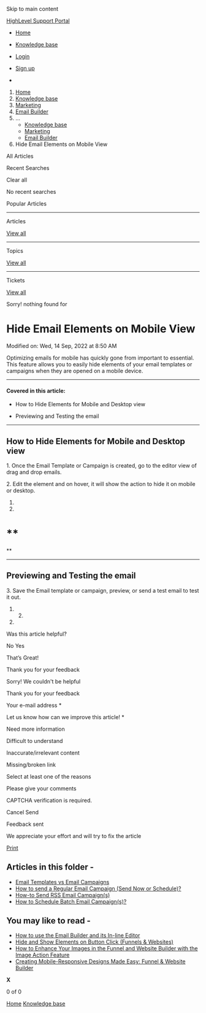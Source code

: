Skip to main content

[ HighLevel Support Portal ](https://help.gohighlevel.com)

  * [ Home ](/support/home)
  * [ Knowledge base ](/support/solutions)

  * [Login](/support/login)
  * [Sign up](/support/signup)
  * 

  1. [Home](/support/home)
  2. [Knowledge base](/support/solutions)
  3. [Marketing](/support/solutions/48000449565)
  4. [Email Builder](/support/solutions/folders/48000676548)
  5. ... 
     * [Knowledge base](/support/solutions)
     * [Marketing](/support/solutions/48000449565)
     * [Email Builder](/support/solutions/folders/48000676548)
  6. Hide Email Elements on Mobile View

All  Articles 

Recent Searches

Clear all

No recent searches

Popular Articles

* * *

Articles

[View all](/support/search/solutions)

* * *

Topics

[View all](/support/search/topics)

* * *

Tickets

[View all](/support/search/tickets)

Sorry! nothing found for   

# Hide Email Elements on Mobile View

Modified on: Wed, 14 Sep, 2022 at 8:50 AM

Optimizing emails for mobile has quickly gone from important to essential. This feature allows you to easily hide elements of your email templates or campaigns when they are opened on a mobile device.

* * *

#### **Covered in this article:**

  * How to Hide Elements for Mobile and Desktop view

  * Previewing and Testing the email

* * *

## **How to Hide Elements for Mobile and Desktop view**

1\. Once the Email Template or Campaign is created, go to the editor view of drag and drop emails. 

2\. Edit the element and on hover, it will show the action to hide it on mobile or desktop.

  1. 

  1. 

# **  
**

* * *

## **Previewing and Testing the email**

3\. Save the Email template or campaign, preview, or send a test email to test it out.

  1.   2.   

  3.   

Was this article helpful?

No  Yes 

That’s Great!

Thank you for your feedback

Sorry! We couldn't be helpful

Thank you for your feedback

Your e-mail address *

Let us know how can we improve this article! *

Need more information 

Difficult to understand 

Inaccurate/irrelevant content 

Missing/broken link 

Select at least one of the reasons 

Please give your comments 

CAPTCHA verification is required. 

Cancel  Send 

Feedback sent

We appreciate your effort and will try to fix the article

[Print](javascript:print\(\))

## Articles in this folder -

  * [Email Templates vs Email Campaigns](/support/solutions/articles/48001215255-email-templates-vs-email-campaigns)
  * [How to send a Regular Email Campaign (Send Now or Schedule)?](/support/solutions/articles/48001215263-how-to-send-a-regular-email-campaign-send-now-or-schedule-)
  * [How-to Send RSS Email Campaign(s)](/support/solutions/articles/48001215372-how-to-send-rss-email-campaign-s-)
  * [How to Schedule Batch Email Campaign(s)?](/support/solutions/articles/48001215379-how-to-schedule-batch-email-campaign-s-)

## You may like to read -

  * [How to use the Email Builder and its In-line Editor](/support/solutions/articles/155000000087-how-to-use-the-email-builder-and-its-in-line-editor)
  * [Hide and Show Elements on Button Click (Funnels & Websites)](/support/solutions/articles/155000001660-hide-and-show-elements-on-button-click-funnels-websites-)
  * [How to Enhance Your Images in the Funnel and Website Builder with the Image Action Feature](/support/solutions/articles/155000003106-how-to-enhance-your-images-in-the-funnel-and-website-builder-with-the-image-action-feature)
  * [Creating Mobile-Responsive Designs Made Easy: Funnel & Website Builder](/support/solutions/articles/155000001482-creating-mobile-responsive-designs-made-easy-funnel-website-builder)

**X**

0 of 0 []()

[Home](/support/home) [Knowledge base](/support/solutions)
